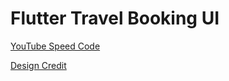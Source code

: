 # Flutter Travel Booking UI

[YouTube Speed Code](https://youtu.be/haphTWNmIYE)

[Design Credit](https://dribbble.com/shots/7109824-Booking-App-UI)


